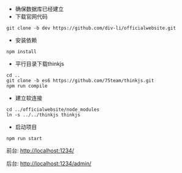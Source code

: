 * 确保数据库已经建立
* 下载官网代码
```
git clone -b dev https://github.com/div-li/officialwebsite.git
```

* 安装依赖

```
npm install 
```

* 平行目录下载thinkjs

```
cd .. 
git clone -b es6 https://github.com/75team/thinkjs.git
npm run compile
```

* 建立软连接 

```
cd ../officialwebsite/node_modules
ln -s ../../thinkjs thinkjs
```

* 启动项目

```
npm run start
```

前台: [http://localhost:1234/](http://localhost:1234/)

后台: [http://localhost:1234/admin/](http://localhost:1234/admin/)

